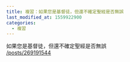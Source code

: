 ```yaml
---
title: 複習：如果您是基督徒，但還不確定聖經是否無誤
last_modified_at: 1559922900
categories:
  - 複習
---
```


<p>如果您是基督徒，但還不確定聖經是否無誤<br>
<a href="/posts/269191544" target="_blank">/posts/269191544</a></p>

<p>&nbsp;</p>

